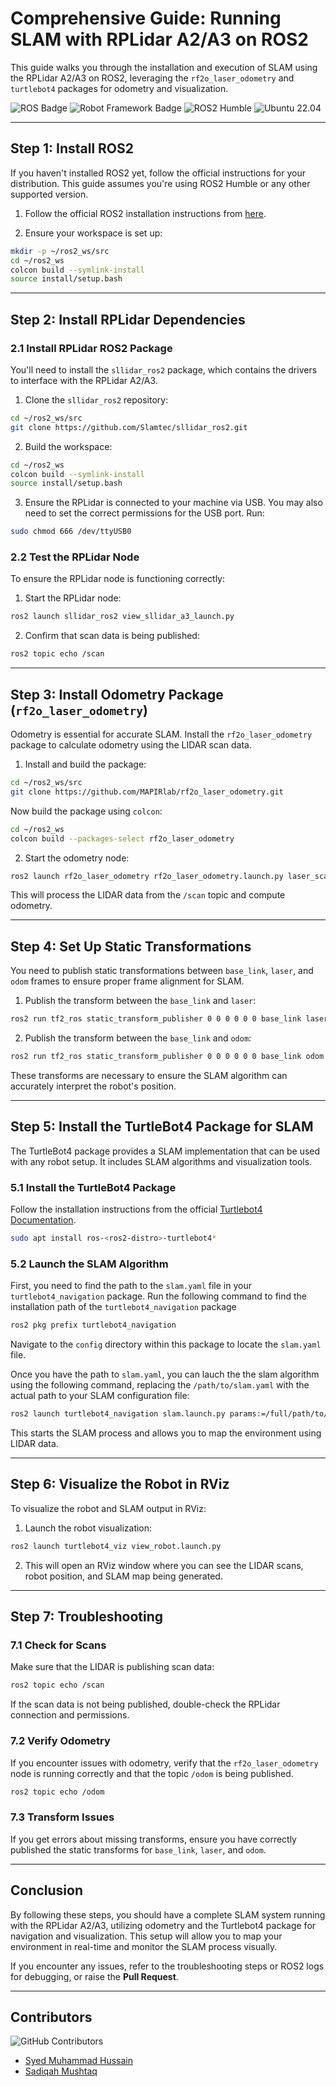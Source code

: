 # Comprehensive Guide: Running SLAM with RPLidar A2/A3 on ROS2

This guide walks you through the installation and execution of SLAM using the RPLidar A2/A3 on ROS2, leveraging the `rf2o_laser_odometry` and `turtlebot4` packages for odometry and visualization.

![ROS Badge](https://img.shields.io/badge/ROS2-22314E?style=for-the-badge&logo=ROS&logoColor=white)
![Robot Framework Badge](https://img.shields.io/badge/SLAMTEC%20Lidar-000000?style=for-the-badge&logo=robot-framework&logoColor=white)
![ROS2 Humble](https://img.shields.io/badge/ROS2:Humble-0078D7?style=for-the-badge&logo=ros&logoColor=white)
![Ubuntu 22.04](https://img.shields.io/badge/Ubuntu-22.04-E95420?style=for-the-badge&logo=ubuntu&logoColor=white)

---

## Step 1: Install ROS2

If you haven't installed ROS2 yet, follow the official instructions for your distribution. This guide assumes you're using ROS2 Humble or any other supported version.

1. Follow the official ROS2 installation instructions from [here](https://docs.ros.org/en/humble/Installation.html).
   
2. Ensure your workspace is set up:

```bash
mkdir -p ~/ros2_ws/src
cd ~/ros2_ws
colcon build --symlink-install
source install/setup.bash
```

---

## Step 2: Install RPLidar Dependencies

### 2.1 Install RPLidar ROS2 Package

You'll need to install the `sllidar_ros2` package, which contains the drivers to interface with the RPLidar A2/A3.

1. Clone the `sllidar_ros2` repository:

```bash
cd ~/ros2_ws/src
git clone https://github.com/Slamtec/sllidar_ros2.git
```

2. Build the workspace:

```bash
cd ~/ros2_ws
colcon build --symlink-install
source install/setup.bash
```

3. Ensure the RPLidar is connected to your machine via USB. You may also need to set the correct permissions for the USB port. Run:

```bash
sudo chmod 666 /dev/ttyUSB0
```

### 2.2 Test the RPLidar Node

To ensure the RPLidar node is functioning correctly:

1. Start the RPLidar node:

```bash
ros2 launch sllidar_ros2 view_sllidar_a3_launch.py
```

2. Confirm that scan data is being published:

```bash
ros2 topic echo /scan
```

---

## Step 3: Install Odometry Package (`rf2o_laser_odometry`)

Odometry is essential for accurate SLAM. Install the `rf2o_laser_odometry` package to calculate odometry using the LIDAR scan data.

1. Install and build the package:

```bash
cd ~/ros2_ws/src
git clone https://github.com/MAPIRlab/rf2o_laser_odometry.git
```
Now build the package using `colcon`:

```bash
cd ~/ros2_ws
colcon build --packages-select rf2o_laser_odometry
```

2. Start the odometry node:

```bash
ros2 launch rf2o_laser_odometry rf2o_laser_odometry.launch.py laser_scan_topic:=scan
```

This will process the LIDAR data from the `/scan` topic and compute odometry.

---

## Step 4: Set Up Static Transformations

You need to publish static transformations between `base_link`, `laser`, and `odom` frames to ensure proper frame alignment for SLAM.

1. Publish the transform between the `base_link` and `laser`:

```bash
ros2 run tf2_ros static_transform_publisher 0 0 0 0 0 0 base_link laser
```

2. Publish the transform between the `base_link` and `odom`:

```bash
ros2 run tf2_ros static_transform_publisher 0 0 0 0 0 0 base_link odom
```

These transforms are necessary to ensure the SLAM algorithm can accurately interpret the robot's position.

---

## Step 5: Install the TurtleBot4 Package for SLAM

The TurtleBot4 package provides a SLAM implementation that can be used with any robot setup. It includes SLAM algorithms and visualization tools.

### 5.1 Install the TurtleBot4 Package

Follow the installation instructions from the official [Turtlebot4 Documentation](https://turtlebot.github.io/turtlebot4-user-manual/setup/basic.html).

```bash
sudo apt install ros-<ros2-distro>-turtlebot4*
```

### 5.2 Launch the SLAM Algorithm

First, you need to find the path to the `slam.yaml` file in your `turtlebot4_navigation` package. Run the following command to find the installation path of the `turtlebot4_navigation` package

```bash
ros2 pkg prefix turtlebot4_navigation
```
Navigate to the `config` directory within this package to locate the `slam.yaml` file. 

Once you have the path to `slam.yaml`, you can lauch the the slam algorithm using the following command, replacing the `/path/to/slam.yaml` with the actual path to your SLAM configuration file:

```bash
ros2 launch turtlebot4_navigation slam.launch.py params:=/full/path/to/slam.yaml
```
This starts the SLAM process and allows you to map the environment using LIDAR data.

---

## Step 6: Visualize the Robot in RViz

To visualize the robot and SLAM output in RViz:

1. Launch the robot visualization:

```bash
ros2 launch turtlebot4_viz view_robot.launch.py
```

2. This will open an RViz window where you can see the LIDAR scans, robot position, and SLAM map being generated.

---

## Step 7: Troubleshooting

### 7.1 Check for Scans

Make sure that the LIDAR is publishing scan data:

```bash
ros2 topic echo /scan
```

If the scan data is not being published, double-check the RPLidar connection and permissions.

### 7.2 Verify Odometry

If you encounter issues with odometry, verify that the `rf2o_laser_odometry` node is running correctly and that the topic `/odom` is being published.

```bash
ros2 topic echo /odom
```

### 7.3 Transform Issues

If you get errors about missing transforms, ensure you have correctly published the static transforms for `base_link`, `laser`, and `odom`.

---

## Conclusion

By following these steps, you should have a complete SLAM system running with the RPLidar A2/A3, utilizing odometry and the Turtlebot4 package for navigation and visualization. This setup will allow you to map your environment in real-time and monitor the SLAM process visually.

If you encounter any issues, refer to the troubleshooting steps or ROS2 logs for debugging, or raise the **Pull Request**.

---
## Contributors

![GitHub Contributors](https://img.shields.io/github/contributors/SYED-M-HUSSAIN/Ros2-Slam-RPlidar?style=for-the-badge)
- [Syed Muhammad Hussain](https://github.com/SYED-M-HUSSAIN)  
- [Sadiqah Mushtaq](https://github.com/SadiqahMushtaq)  
